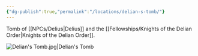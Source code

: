 ```yaml
---
{"dg-publish":true,"permalink":"/locations/delian-s-tomb/"}
---
```


Tomb of [[NPCs/Delius\|Delius]] and the [[Fellowships/Knights of the Delian Order\|Knights of the Delian Order]].

![Delian's Tomb.jpg|Delian's Tomb](/img/user/Assets/Delian's%20Tomb.jpg)
